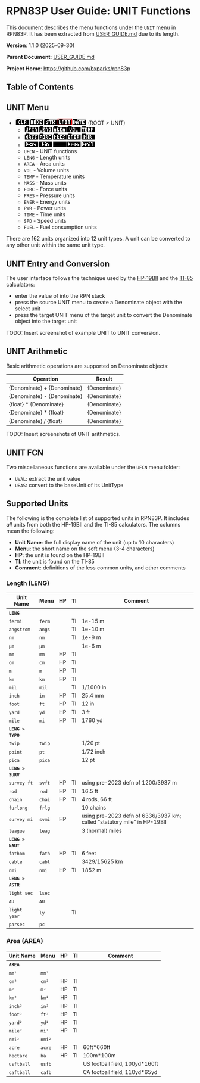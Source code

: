 # RPN83P User Guide: UNIT Functions

This document describes the menu functions under the `UNIT` menu in RPN83P.
It has been extracted from [USER_GUIDE.md](USER_GUIDE.md) due to its length.

**Version**: 1.1.0 (2025-09-30)

**Parent Document**: [USER_GUIDE.md](USER_GUIDE.md)

**Project Home**: https://github.com/bxparks/rpn83p

## Table of Contents

## UNIT Menu

- ![ROOT > UNIT](images/menu/root-unit.png) (ROOT > UNIT)
    - ![ROOT > UNIT > Row1](images/menu/root-unit-1.png)
    - ![ROOT > UNIT > Row2](images/menu/root-unit-2.png)
    - ![ROOT > UNIT > Row3](images/menu/root-unit-3.png)
    - `UFCN` - UNIT functions
    - `LENG` - Length units
    - `AREA` - Area units
    - `VOL` - Volume units
    - `TEMP` - Temperature units
    - `MASS` - Mass units
    - `FORC` - Force units
    - `PRES` - Pressure units
    - `ENER` - Energy units
    - `PWR` - Power units
    - `TIME` - Time units
    - `SPD` - Speed units
    - `FUEL` - Fuel consumption units

There are 162 units organized into 12 unit types. A unit can
be converted to any other unit within the same unit type.

## UNIT Entry and Conversion

The user interface follows the technique used by the
[HP-19BII](https://en.wikipedia.org/wiki/HP-19B) and the
[TI-85](https://en.wikipedia.org/wiki/TI-85) calculators:

- enter the value of into the RPN stack
- press the source UNIT menu to create a Denominate object with the select unit
- press the target UNIT menu of the target unit to convert the Denominate object
  into the target unit

TODO: Insert screenshot of example UNIT to UNIT conversion.

## UNIT Arithmetic

Basic arithmetic operations are supported on Denominate objects:

| **Operation**                 | **Result**    |
| -------------------------     | ----------    |
| {Denominate} + {Denominate}   | {Denominate}  |
| {Denominate} - {Denominate}   | {Denominate}  |
| {float} * {Denominate}        | {Denominate}  |
| {Denominate} * {float}        | {Denominate}  |
| {Denominate} / {float}        | {Denominate}  |

TODO: Insert screenshots of UNIT arithmetics.

## UNIT FCN

Two miscellaneous functions are available under the `UFCN` menu folder:

- `UVAL`: extract the unit value
- `UBAS`: convert to the baseUnit of its UnitType

## Supported Units

The following is the complete list of supported units in RPN83P. It includes
*all* units from both the HP-19BII and the TI-85 calculators. The columns mean
the following:

- **Unit Name**: the full display name of the unit (up to 10 characters)
- **Menu**: the short name on the soft menu (3-4 characters)
- **HP**: the unit is found on the HP-19BII
- **TI**: the unit is found on the TI-85
- **Comment**: definitions of the less common units, and other comments

### Length (LENG)

| **Unit Name** | **Menu**  |**HP**|**TI**| **Comment**   |
| ------------- | --------- |------|------| ------------  |
| **`LENG`**    |           |      |      |               |
| `fermi`       | `ferm`    |      | TI   | 1e-15 m       |
| `angstrom`    | `angs`    |      | TI   | 1e-10 m       |
| `nm`          | `nm`      |      | TI   | 1e-9 m        |
| `μm`          | `μm`      |      |      | 1e-6 m        |
| `mm`          | `mm`      | HP   | TI   |               |
| `cm`          | `cm`      | HP   | TI   |               |
| `m`           | `m`       | HP   | TI   |               |
| `km`          | `km`      | HP   | TI   |               |
| `mil`         | `mil`     |      | TI   | 1/1000 in     |
| `inch`        | `in`      | HP   | TI   | 25.4 mm       |
| `foot`        | `ft`      | HP   | TI   | 12 in         |
| `yard`        | `yd`      | HP   | TI   | 3 ft          |
| `mile`        | `mi`      | HP   | TI   | 1760 yd       |
| **`LENG > TYPO`**    |           |      |      |               |
| `twip`        | `twip`    |      |      | 1/20 pt       |
| `point`       | `pt`      |      |      | 1/72 inch     |
| `pica`        | `pica`    |      |      | 12 pt         |
| **`LENG > SURV`**    |           |      |      |               |
| `survey ft`   | `svft`    | HP   | TI   | using pre-2023 defn of 1200/3937 m |
| `rod`         | `rod`     | HP   | TI   | 16.5 ft       |
| `chain`       | `chai`    | HP   | TI   | 4 rods, 66 ft |
| `furlong`     | `frlg`    |      |      | 10 chains     |
| `survey mi`   | `svmi`    | HP   |      | using pre-2023 defn of 6336/3937 km; called "statutory mile" in HP-19BII |
| `league`      | `leag`    |      |      | 3 (normal) miles |
| **`LENG > NAUT`**    |           |      |      |               |
| `fathom`      | `fath`    | HP   | TI   | 6 feet        |
| `cable`       | `cabl`    |      |      | 3429/15625 km |
| `nmi`         | `nmi`     | HP   | TI   | 1852 m        |
| **`LENG > ASTR`**    |           |      |      |               |
| `light sec`   | `lsec`    |      |      |               |
| `AU`          | `AU`      |      |      |               |
| `light year`  | `ly`      |      | TI   |               |
| `parsec`      | `pc`      |      |      |               |

### Area (AREA)

| **Unit Name** | **Menu**  |**HP**|**TI**| **Comment**   |
| ------------- | --------- |------|------| ------------  |
| **`AREA`**    |           |      |      |               |
| `mm²`         | `mm²`     |      |      |               |
| `cm²`         | `cm²`     | HP   | TI   |               |
| `m²`          | `m²`      | HP   | TI   |               |
| `km²`         | `km²`     | HP   | TI   |               |
| `inch²`       | `in²`     | HP   | TI   |               |
| `foot²`       | `ft²`     | HP   | TI   |               |
| `yard²`       | `yd²`     | HP   | TI   |               |
| `mile²`       | `mi²`     | HP   | TI   |               |
| `nmi²`        | `nmi²`    |      |      |               |
| `acre`        | `acre`    | HP   | TI   | 66ft\*660ft   |
| `hectare`     | `ha`      | HP   | TI   | 100m\*100m    |
| `usftball`    | `usfb`    |      |      | US football field, 100yd\*160ft |
| `caftball`    | `cafb`    |      |      | CA football field, 110yd\*65yd |
